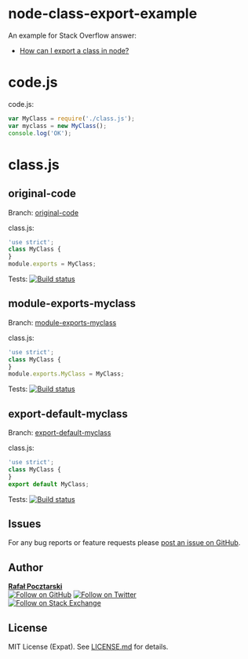 # node-class-export-example

An example for Stack Overflow answer:

* [How can I export a class in node?](https://stackoverflow.com/questions/40515954/how-can-i-export-a-class-in-node/40516570#40516570)

[github-url]: https://github.com/rsp/node-class-export-example
[readme-url]: https://github.com/rsp/node-class-export-example#readme
[issues-url]: https://github.com/rsp/node-class-export-example/issues
[license-url]: https://github.com/rsp/node-class-export-example/blob/master/LICENSE.md
[travis-url]: https://travis-ci.org/rsp/node-class-export-example
[travis-img]: https://travis-ci.org/rsp/node-class-export-example.svg?branch=master
[snyk-url]: https://snyk.io/test/github/rsp/node-class-export-example
[snyk-img]: https://snyk.io/test/github/rsp/node-class-export-example/badge.svg
[david-url]: https://david-dm.org/rsp/node-class-export-example
[david-img]: https://david-dm.org/rsp/node-class-export-example/status.svg
[install-img]: https://nodei.co/npm/errc.png?compact=true
[downloads-img]: https://img.shields.io/npm/dt/errc.svg
[license-img]: https://img.shields.io/npm/l/errc.svg
[stats-url]: http://npm-stat.com/charts.html?package=errc
[github-follow-url]: https://github.com/rsp
[github-follow-img]: https://img.shields.io/github/followers/rsp.svg?style=social&label=Follow
[twitter-follow-url]: https://twitter.com/intent/follow?screen_name=pocztarski
[twitter-follow-img]: https://img.shields.io/twitter/follow/pocztarski.svg?style=social&label=Follow
[stackoverflow-url]: https://stackoverflow.com/users/613198/rsp
[stackexchange-url]: https://stackexchange.com/users/303952/rsp
[stackexchange-img]: https://stackexchange.com/users/flair/303952.png
[travis-original-code-img]: https://api.travis-ci.org/rsp/node-class-export-example.svg?branch=original-code
[travis-original-code-img]: https://api.travis-ci.org/rsp/node-class-export-example.svg?branch=original-code
[travis-export-default-myclass-img]: https://api.travis-ci.org/rsp/node-class-export-example.svg?branch=export-default-myclass
[travis-module-exports-myclass-img]: https://api.travis-ci.org/rsp/node-class-export-example.svg?branch=module-exports-myclass
[travis-branches-url]: https://travis-ci.org/rsp/node-class-export-example/branches
[branch-module-exports-myclass-url]: https://github.com/rsp/node-class-export-example/tree/module-exports-myclass
[branch-export-default-myclass-url]: https://github.com/rsp/node-class-export-example/tree/export-default-myclass
[branch-original-code-url]: https://github.com/rsp/node-class-export-example/tree/original-code

code.js
=
code.js:
```js
var MyClass = require('./class.js');
var myclass = new MyClass();
console.log('OK');
```

class.js
=
original-code
-
Branch: [original-code][branch-original-code-url]

class.js:
```js
'use strict';
class MyClass {
}
module.exports = MyClass;
```
Tests: [![Build status][travis-original-code-img]][travis-branches-url]

module-exports-myclass
-
Branch: [module-exports-myclass][branch-module-exports-myclass-url]

class.js:
```js
'use strict';
class MyClass {
}
module.exports.MyClass = MyClass;
```
Tests: [![Build status][travis-module-exports-myclass-img]][travis-branches-url]

export-default-myclass
-
Branch: [export-default-myclass][branch-export-default-myclass-url]

class.js:
```js
'use strict';
class MyClass {
}
export default MyClass;
```
Tests: [![Build status][travis-export-default-myclass-img]][travis-branches-url]

Issues
------
For any bug reports or feature requests
please [post an issue on GitHub][issues-url].

Author
------
[**Rafał Pocztarski**](https://pocztarski.com/)
<br/>
[![Follow on GitHub][github-follow-img]][github-follow-url]
[![Follow on Twitter][twitter-follow-img]][twitter-follow-url]
<br/>
[![Follow on Stack Exchange][stackexchange-img]][stackoverflow-url]

License
-------
MIT License (Expat). See [LICENSE.md](LICENSE.md) for details.

